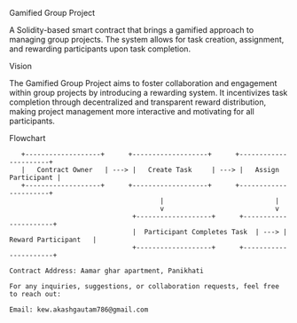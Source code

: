 Gamified Group Project

A Solidity-based smart contract that brings a gamified approach to managing group projects. The system allows for task creation, assignment, and rewarding participants upon task completion.

Vision

The Gamified Group Project aims to foster collaboration and engagement within group projects by introducing a rewarding system. It incentivizes task completion through decentralized and transparent reward distribution, making project management more interactive and motivating for all participants.

Flowchart

```plaintext
   +-------------------+      +-------------------+      +----------------------+
   |   Contract Owner   | ---> |   Create Task     | ---> |   Assign Participant |
   +-------------------+      +-------------------+      +----------------------+
                                      |                            |
                                      v                            v
                               +-------------------+      +----------------------+
                               |  Participant Completes Task  | ---> |  Reward Participant   |
                               +-------------------+      +----------------------+

Contract Address: Aamar ghar apartment, Panikhati

For any inquiries, suggestions, or collaboration requests, feel free to reach out:

Email: kew.akashgautam786@gmail.com
